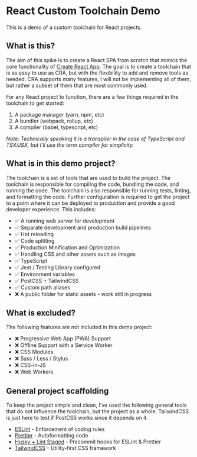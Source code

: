 # React Custom Toolchain Demo

This is a demo of a custom toolchain for React projects.

## What is this?

The aim of this spike is to create a React SPA from scratch that mimics the core functionality of [Create React App](https://create-react-app.dev/).
The goal is to create a toolchain that is as easy to use as CRA, but with the flexibility to add and remove tools as needed.
CRA supports many features, I will not be implementing all of them, but rather a subset of them that are most commonly used.

For any React project to function, there are a few things required in the toolchain to get started:

1. A package manager (yarn, npm, etc)
2. A bundler (webpack, rollup, etc)
3. A compiler (babel, typescript, etc)

_Note: Technically speaking it is a transpiler in the case of TypeScript and TSX/JSX, but I'll use the term compiler for simplicity._

## What is in this demo project?

The toolchain is a set of tools that are used to build the project. The toolchain is responsible for compiling the code, bundling the code, and running the code. The toolchain is also responsible for running tests, linting, and formatting the code.
Further configuration is required to get the project to a point where it can be deployed to production and provide a good developer experience. This includes:

- ✅ A running web server for development
- ✅ Separate development and production build pipelines
- ✅ Hot reloading
- ✅ Code splitting
- ✅ Production Minification and Optimization
- ✅ Handling CSS and other assets such as images
- ✅ TypeScript
- ✅ Jest / Testing Library configured
- ✅ Environment variables
- ✅ PostCSS + TailwindCSS
- ✅ Custom path aliases
- ❌ A public folder for static assets - work still in progress

## What is excluded?

The following features are not included in this demo project:

- ❌ Progressive Web App (PWA) Support
- ❌ Offline Support with a Service Worker
- ❌ CSS Modules
- ❌ Sass / Less / Stylus
- ❌ CSS-in-JS
- ❌ Web Workers

## General project scaffolding

To keep the project simple and clean, I've used the following general tools that do not influence the
toolchain, but the project as a whole. TailwindCSS is just here to test if PostCSS works since it depends on it.

- [ESLint](https://eslint.org/) - Enforcement of coding rules
- [Prettier](https://prettier.io/) - Autoformatting code
- [Husky + Lint Staged](https://prettier.io/docs/en/precommit.html) - Precommit hooks for ESLint & Prettier
- [TailwindCSS](https://tailwindcss.com/) - Utility-first CSS framework
